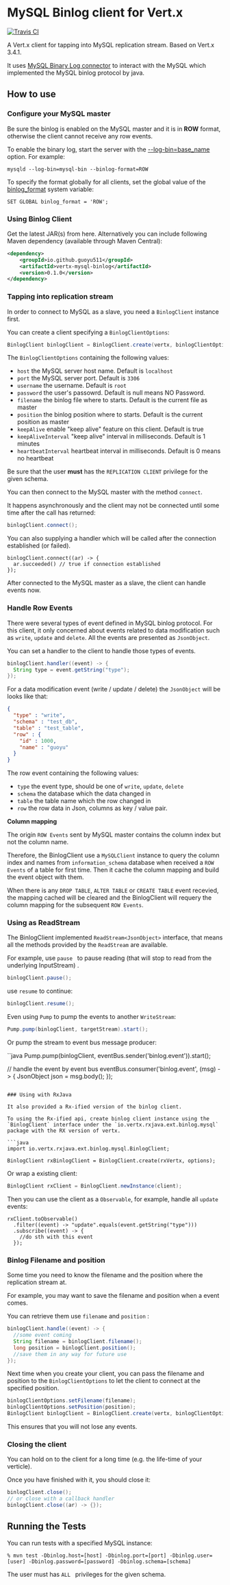 # MySQL Binlog client for Vert.x

[![Travis CI](https://travis-ci.org/guoyu511/vertx-mysql-binlog-client.svg?branch=master)](https://travis-ci.org/guoyu511/vertx-mysql-binlog-client)

A Vert.x client for tapping into MySQL replication stream. Based on Vert.x 3.4.1.

It uses [MySQL Binary Log connector](https://github.com/shyiko/mysql-binlog-connector-java) to interact with the MySQL which implemented the MySQL binlog protocol by java.

## How to use

### Configure your MySQL master

Be sure the binlog is enabled on the MySQL master and it is in **ROW** format, otherwise the client cannot receive any row events.

To enable the binary log, start the server with the [--log-bin=base_name](https://dev.mysql.com/doc/refman/5.7/en/replication-options-binary-log.html#option_mysqld_log-bin) option. For example:

```
mysqld --log-bin=mysql-bin --binlog-format=ROW
```

To specify the format globally for all clients, set the global value of the [binlog_format](https://dev.mysql.com/doc/refman/5.7/en/replication-options-binary-log.html#sysvar_binlog_format) system variable:

```
SET GLOBAL binlog_format = 'ROW';
```

### Using Binlog Client

Get the latest JAR(s) from here. Alternatively you can include following Maven dependency (available through Maven Central):

```xml
<dependency>
    <groupId>io.github.guoyu511</groupId>
    <artifactId>vertx-mysql-binlog</artifactId>
    <version>0.1.0</version>
</dependency>
```

### Tapping into replication stream

In order to connect to MySQL as a slave, you need a `BinlogClient` instance first.

You can create a client specifying a `BinlogClientOptions`:

```java
BinlogClient binlogClient = BinlogClient.create(vertx, binlogClientOptions);
```

The `BinlogClientOptions` containing the following values:

* `host` the MySQL server host name. Default is `localhost`
* `port` the MySQL server port. Default is `3306`
* `username` the username. Default is `root`
* `password` the user's passowrd. Default is null means NO Password.
* `filename` the binlog file where to starts. Default is the current file as master
* `position` the binlog position where to starts. Default is the current position as master
* `keepAlive` enable "keep alive" feature on this client. Default is true
* `keepAliveInterval` "keep alive" interval in milliseconds. Default is 1 minutes
* `heartbeatInterval` heartbeat interval in milliseconds. Default is 0 means no heartbeat

Be sure that the user **must** has the `REPLICATION CLIENT` privilege for the given schema.

You can then connect to the MySQL master with the method `connect`.

It happens asynchronously and the client may not be connected until some time after the call has returned:

```java
binlogClient.connect();
```

You can also supplying a handler which will be called after the connection established (or failed).

```
binlogClient.connect((ar) -> {
  ar.succeeded() // true if connection established
});
```

After connected to the MySQL master as a slave, the client can handle events now.

### Handle Row Events

There were several types of event defined in MySQL binlog protocol. For this client, it only concerned about events related to data modification such as `write`, `update` and  `delete`. All the events are presented as `JsonObject`. 

You can set a handler to the client to handle those types of events.

```java
binlogClient.handler((event) -> {
  String type = event.getString("type");
});
```

For a data modification event (write / update / delete) the `JsonObject` will be looks like that:

```json
{
  "type" : "write",
  "schema" : "test_db",
  "table" : "test_table",
  "row" : {
    "id" : 1000,
    "name" : "guoyu"
  }
}
```

The row event containing the following values:

* `type` the event type, should be one of `write`, `update`, `delete`
* `schema` the database which the data changed in
* `table` the table name which the row changed in
* `row` the row data in Json, columns as key / value pair.

**Column mapping**

The origin `ROW Events` sent by MySQL master contains the column index but not the column name.

Therefore, the BinlogClient use a `MySQLClient` instance to query the column index and names from `information_schema` database when received a `ROW Events` of a table for first time. Then it cache the column mapping and build the event object with them.

When there is any `DROP TABLE`, `ALTER TABLE` or `CREATE TABLE` event recevied, the mapping cached will be cleared and the BinlogClient will requery the column mapping for the subsequent `ROW Events`.


### Using as ReadStream

The BinlogClient implemented `ReadStream<JsonObject>` interface, that means all the methods provided by the `ReadStream` are available. 

For example, use `pause ` to pause reading (that will stop to read from the underlying InputStream) .

```java
binlogClient.pause();
```

use `resume` to continue:

```java
binlogClient.resume();
```

Even using `Pump` to pump the events to another `WriteStream`:

```java
Pump.pump(binlogClient, targetStream).start();
```

Or pump the stream to event bus message producer:

``java
Pump.pump(binlogClient, eventBus.sender('binlog.event')).start();

// handle the event by event bus
eventBus.consumer('binlog.event', (msg) -> {
  JsonObject json = msg.body();
});
```

### Using with RxJava

It also provided a Rx-ified version of the binlog client.

To using the Rx-ified api, create binlog client instance using the `BinlogClient` interface under the `io.vertx.rxjava.ext.binlog.mysql` package with the RX version of vertx.

```java
import io.vertx.rxjava.ext.binlog.mysql.BinlogClient;

BinlogClient rxBinlogClient = BinlogClient.create(rxVertx, options);

```

Or wrap a existing client:

```java
BinlogClient rxClient = BinlogClient.newInstance(client);
```

Then you can use the client as a `Observable`, for example, handle all `update` events:

```
rxClient.toObservable()
  .filter((event) -> "update".equals(event.getString("type")))
  .subscribe((event) -> {
    //do sth with this event
  });
```


### Binlog Filename and position

Some time you need to know the filename and the position where the replication stream at. 

For example, you may want to save the filename and position when a event comes.

You can retrieve them use `filename` and `position` :

```java
binlogClient.handle((event) -> {
  //some event coming
  String filename = binlogClient.filename();
  long position = binlogClient.position();
  //save them in any way for future use
});

```

Next time when you create your client, you can pass the filename and position to the `BinlogClientOptions` to let the client to connect at the specified position. 

```java
binlogClientOptions.setFilename(filename);
binlogClientOptions.setPosition(position);
BinlogClient binlogClient = BinlogClient.create(vertx, binlogClientOptions);
```

This ensures that you will not lose any events.

### Closing the client

You can hold on to the client for a long time (e.g. the life-time of your verticle).

Once you have finished with it, you should close it:

```java
binlogClient.close();
// or close with a callback handler
binlogClient.close((ar) -> {});
```


## Running the Tests

You can run tests with a specified MySQL instance:

```
% mvn test -Dbinlog.host=[host] -Dbinlog.port=[port] -Dbinlog.user=[user] -Dbinlog.password=[password] -Dbinlog.schema=[schema]
```

The user must has `ALL ` privileges for the given schema.
